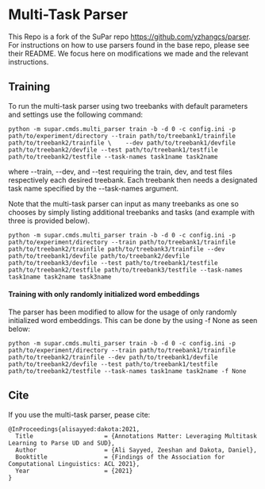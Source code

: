 # Multi-Task Parser
This Repo is a fork of the SuPar repo https://github.com/yzhangcs/parser. For instructions on how to use parsers found in the base repo, please see their README. We focus here on modifications we made and the relevant instructions.


## Training
To run the multi-task parser using two treebanks with default parameters and settings use the following command:

    python -m supar.cmds.multi_parser train -b -d 0 -c config.ini -p path/to/experiment/directory --train path/to/treebank1/trainfile path/to/treebank2/trainfile \    --dev path/to/treebank1/devfile path/to/treebank2/devfile --test path/to/treebank1/testfile path/to/treebank2/testfile --task-names task1name task2name

where --train, --dev, and --test requiring the train, dev, and test files respectively each desired treebank. Each treebank then needs a designated task name specified by the --task-names argument.

Note that the multi-task parser can input as many treebanks as one so chooses by simply listing additional treebanks and tasks (and example with three is provided below).

    python -m supar.cmds.multi_parser train -b -d 0 -c config.ini -p path/to/experiment/directory --train path/to/treebank1/trainfile path/to/treebank2/trainfile path/to/treebank3/trainfile --dev path/to/treebank1/devfile path/to/treebank2/devfile path/to/treebank3/devfile --test path/to/treebank1/testfile path/to/treebank2/testfile path/to/treebank3/testfile --task-names task1name task2name task3name


#### Training with only randomly initialized word embeddings

The parser has been modified to allow for the usage of only randomly initialized word embeddings. This can be done by the using -f None as seen below:

    python -m supar.cmds.multi_parser train -b -d 0 -c config.ini -p path/to/experiment/directory --train path/to/treebank1/trainfile path/to/treebank2/trainfile --dev path/to/treebank1/devfile path/to/treebank2/devfile --test path/to/treebank1/testfile path/to/treebank2/testfile --task-names task1name task2name -f None

## Cite

If you use the multi-task parser, pease cite:

```
@InProceedings{alisayyed:dakota:2021,
  Title                    = {Annotations Matter: Leveraging Multitask Learning to Parse UD and SUD},
  Author                   = {Ali Sayyed, Zeeshan and Dakota, Daniel},
  Booktitle                = {Findings of the Association for Computational Linguistics: ACL 2021},
  Year                     = {2021}
}
```
